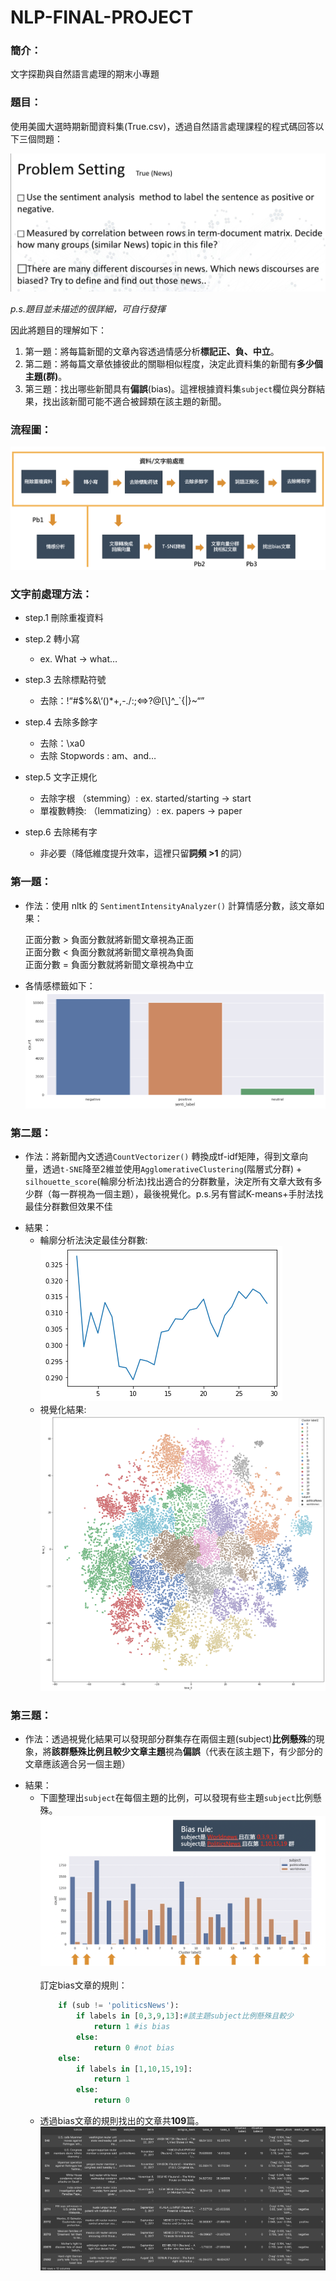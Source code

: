 # NLP-FINAL-PROJECT
### 簡介：
文字探勘與自然語言處理的期末小專題

### 題目：
使用美國大選時期新聞資料集(True.csv)，透過自然語言處理課程的程式碼回答以下三個問題：

![題目](https://github.com/Shih-Lun-Huang/NLP-FINAL-PROJECT/blob/main/img/pb.jpg)

*p.s.題目並未描述的很詳細，可自行發揮*

因此將題目的理解如下：
1. 第一題：將每篇新聞的文章內容透過情感分析**標記正、負、中立**。
2. 第二題：將每篇文章依據彼此的關聯相似程度，決定此資料集的新聞有**多少個主題(群)**。
3. 第三題：找出哪些新聞具有**偏誤**(bias)。這裡根據資料集`subject`欄位與分群結果，找出該新聞可能不適合被歸類在該主題的新聞。

### 流程圖：

![流程圖](https://github.com/Shih-Lun-Huang/NLP-FINAL-PROJECT/blob/main/img/workflow.png)

### 文字前處理方法：
* step.1 刪除重複資料<br/>
* step.2 轉小寫<br/>
  - ex. What -> what…
* step.3 去除標點符號<br/>
  - 去除：!“#$%&\‘()*+,-./:;<=>?@[\\]^_`{|}~“”
* step.4 去除多餘字<br />
  - 去除：\xa0<br />
  - 去除 Stopwords : am、and…

* step.5 文字正規化<br/>
  - 去除字根 （stemming）: ex. started/starting -> start
  - 單複數轉換: （lemmatizing）: ex. papers -> paper

* step.6 去除稀有字<br/>
  - 非必要（降低維度提升效率，這裡只留**詞頻 >1** 的詞）

### 第一題：
- 作法：使用 nltk 的 `SentimentIntensityAnalyzer()` 計算情感分數，該文章如果：
  
    正面分數 > 負面分數就將新聞文章視為正面<br />
    正面分數 < 負面分數就將新聞文章視為負面<br />
    正面分數 = 負面分數就將新聞文章視為中立

- 各情感標籤如下：
  ![情感分析結果](https://github.com/Shih-Lun-Huang/NLP-FINAL-PROJECT/blob/main/img/senti.png)

### 第二題：
- 作法：將新聞內文透過`CountVectorizer()` 轉換成tf-idf矩陣，得到文章向量，透過`t-SNE`降至2維並使用`AgglomerativeClustering`(階層式分群) + `silhouette_score`(輪廓分析法)找出適合的分群數量，決定所有文章大致有多少群（每一群視為一個主題），最後視覺化。p.s.另有嘗試K-means+手肘法找最佳分群數但效果不佳
* 結果：
  - 輪廓分析法決定最佳分群數:
  ![最佳分群數](https://github.com/Shih-Lun-Huang/NLP-FINAL-PROJECT/blob/main/img/group.png)
  - 視覺化結果:
  ![視覺化結果](https://github.com/Shih-Lun-Huang/NLP-FINAL-PROJECT/blob/main/img/tsne.png)
### 第三題：
- 作法：透過視覺化結果可以發現部分群集存在兩個主題(subject)**比例懸殊**的現象，將**該群懸殊比例且較少文章主題**視為**偏誤**（代表在該主題下，有少部分的文章應該適合另一個主題）
* 結果：
  - 下圖整理出`subject`在每個主題的比例，可以發現有些主題`subject`比例懸殊。
  ![懸殊](https://github.com/Shih-Lun-Huang/NLP-FINAL-PROJECT/blob/main/img/bias.png)
  <br /><br />
  訂定bias文章的規則：
    ```python
        if (sub != 'politicsNews'):
            if labels in [0,3,9,13]:#該主題subject比例懸殊且較少
                return 1 #is bias
            else:
                return 0 #not bias
        else:
            if labels in [1,10,15,19]:
                return 1  
            else:
                return 0
    ```
  - 透過bias文章的規則找出的文章共**109**篇。
  ![總共](https://github.com/Shih-Lun-Huang/NLP-FINAL-PROJECT/blob/main/img/bs_total.jpg)